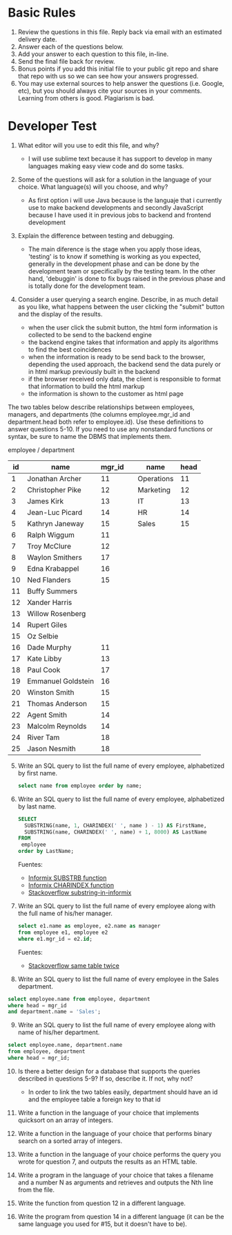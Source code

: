 Basic Rules
===========

1. Review the questions in this file. Reply back via email with an estimated delivery date.
2. Answer each of the questions below.
3. Add your answer to each question to this file, in-line.
4. Send the final file back for review.
5. Bonus points if you add this initial file to your public git repo and share that repo with us so we can see how your answers progressed.
6. You may use external sources to help answer the questions (i.e. Google, etc), but you should always cite your sources in your comments. Learning from others is good. Plagiarism is bad.


Developer Test
==============

1.  What editor will you use to edit this file, and why?
	* I will use sublime text because it has support to develop in many languages making easy view code and do some tasks.

2.  Some of the questions will ask for a solution in the language of your choice.  What language(s) will you choose, and why?
	* As first option i will use Java because is the languaje that i currently use to make backend developments and secondly JavaScript because I have used it in previous jobs to backend and frontend development

3.  Explain the difference between testing and debugging.
	* The main diference is the stage when you apply those ideas, 'testing' is to know if something is working as you expected, generally in the development phase and can be done by the development team or specifically by the testing team. In the other hand, 'debuggin' is done to fix bugs raised in the previous phase and is totally done for the development team.

4.  Consider a user querying a search engine.  Describe, in as much detail as you like, what happens between the user clicking the "submit" button and the display of the results.
	* when the user click the submit button, the html form information is collected to be send to the backend engine
	* the backend engine takes that information and apply its algorithms to find the best coincidences
	* when the information is ready to be send back to the browser, depending the used approach, the backend send the data purely or in html markup previously built in the backend
	* if the browser received only data, the client is responsible to format that information to build the html markup
	* the information is shown to the customer as html page

The two tables below describe relationships between employees, managers, and departments (the columns employee.mgr_id and department.head both refer to employee.id).  Use these definitions to answer questions 5-10.  If you need to use any nonstandard functions or syntax, be sure to name the DBMS that implements them.


employee                              / department

 id |        name        | mgr_id |   |     name      | head
----|--------------------|--------|---|---------------|------
  1 | Jonathan Archer    |     11 |   | Operations    |   11
  2 | Christopher Pike   |     12 |   | Marketing     |   12
  3 | James Kirk         |     13 |   | IT            |   13
  4 | Jean-Luc Picard    |     14 |   | HR            |   14
  5 | Kathryn Janeway    |     15 |   | Sales         |   15
  6 | Ralph Wiggum       |     11
  7 | Troy McClure       |     12
  8 | Waylon Smithers    |     17
  9 | Edna Krabappel     |     16
 10 | Ned Flanders       |     15
 11 | Buffy Summers      |
 12 | Xander Harris      |
 13 | Willow Rosenberg   |
 14 | Rupert Giles       |
 15 | Oz Selbie          |
 16 | Dade Murphy        |     11
 17 | Kate Libby         |     13
 18 | Paul Cook          |     17
 19 | Emmanuel Goldstein |     16
 20 | Winston Smith      |     15
 21 | Thomas Anderson    |     15
 22 | Agent Smith        |     14
 23 | Malcolm Reynolds   |     14
 24 | River Tam          |     18
 25 | Jason Nesmith      |     18


5.  Write an SQL query to list the full name of every employee, alphabetized by first name.

	```SQL
	select name from employee order by name;
	```

6.  Write an SQL query to list the full name of every employee, alphabetized by last name.

	```SQL
	SELECT
	  SUBSTRING(name, 1, CHARINDEX(' ', name ) - 1) AS FirstName,
	  SUBSTRING(name, CHARINDEX(' ', name) + 1, 8000) AS LastName
	FROM
	 employee
	order by LastName;
	```
	Fuentes:
	* [Informix SUBSTRB function]
	* [Informix CHARINDEX function]
	* [Stackoverflow substring-in-informix]

	[Informix SUBSTRB function]: <https://www.ibm.com/support/knowledgecenter/SSGU8G_11.70.0/com.ibm.sqls.doc/ids_sqs_1985.htm#ids_sqs_1985>
	[Informix CHARINDEX function]: <http://www.ibm.com/support/knowledgecenter/SSGU8G_12.1.0/com.ibm.sqls.doc/ids_sqs_0294.htm#ids_sqs_0294>
	[Stackoverflow substring-in-informix]: <http://stackoverflow.com/questions/20792045/substring-in-informix>

7.  Write an SQL query to list the full name of every employee along with the full name of his/her manager.

	```SQL
	select e1.name as employee, e2.name as manager
	from employee e1, employee e2
	where e1.mgr_id = e2.id;
	```
	Fuentes:
	* [Stackoverflow same table twice]

	[Stackoverflow same table twice]: <http://stackoverflow.com/questions/7383753/is-it-possible-to-use-the-same-table-twice-in-a-select-query>

8.  Write an SQL query to list the full name of every employee in the Sales department.

```SQL
select employee.name from employee, department
where head = mgr_id
and department.name = 'Sales';
```

9.  Write an SQL query to list the full name of every employee along with name of his/her department.

```SQL
select employee.name, department.name
from employee, department
where head = mgr_id;
```

10. Is there a better design for a database that supports the queries described in questions 5-9?  If so, describe it.  If not, why not?
	* In order to link the two tables easily, department should have an id and the employee table a foreign key to that id

11. Write a function in the language of your choice that implements quicksort on an array of integers.

12. Write a function in the language of your choice that performs binary search on a sorted array of integers.

13. Write a function in the language of your choice performs the query you wrote for question 7, and outputs the results as an HTML table.

14. Write a program in the language of your choice that takes a filename and a number N as arguments and retrieves and outputs the Nth line from the file.

15. Write the function from question 12 in a different language.

16. Write the program from question 14 in a different language (it can be the same language you used for #15, but it doesn't have to be).
